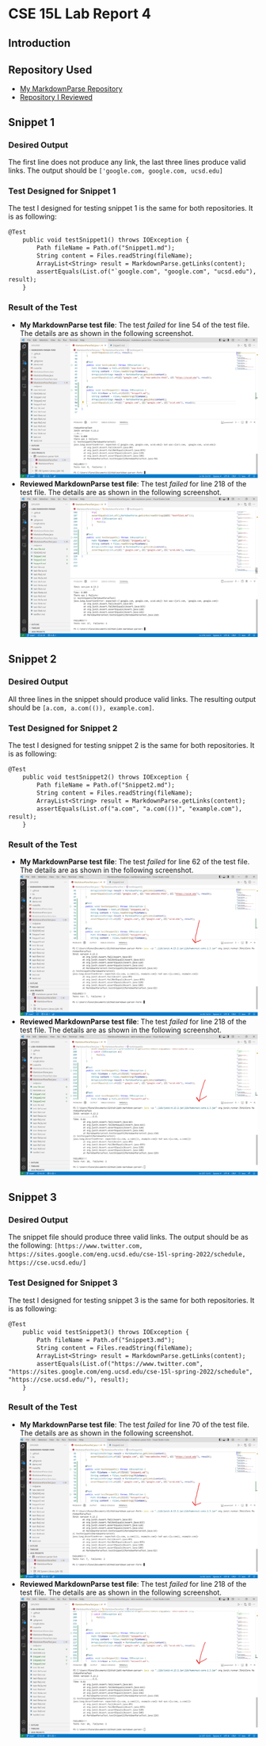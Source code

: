 # CSE 15L Lab Report 4
## Introduction

## Repository Used
- [My MarkdownParse Repository](https://github.com/fjiang316/markdown-parser-fork)
- [Repository I Reviewed](https://github.com/calistajlee/lab6-markdown-parser.git )

## Snippet 1 
### Desired Output
The first line does not produce any link, the last three lines produce valid links. The output should be `['google.com, google.com, ucsd.edu]`
### Test Designed for Snippet 1
The test I designed for testing snippet 1 is the same for both repositories. It is as following:
```
@Test
    public void testSnippet1() throws IOException {
        Path fileName = Path.of("Snippet1.md");
        String content = Files.readString(fileName);
        ArrayList<String> result = MarkdownParse.getLinks(content);
        assertEquals(List.of("`google.com", "google.com", "ucsd.edu"), result);
    }
```
### Result of the Test
- **My MarkdownParse test file**: The test *failed* for line 54 of the test file. The details are as shown in the following screenshot.
![test result for snippet 1](https://github.com/fjiang316/cse15l-lab-reports/blob/main/labreport4%20snippet1%20my%20test%20output.png?raw=true)
- **Reviewed MarkdownParse test file**: The test *failed* for line 218 of the test file. The details are as shown in the following screenshot.
![result for snippet 1](https://github.com/fjiang316/cse15l-lab-reports/blob/main/labreport4%20snippet1%20reviewed%20repo%20result.png?raw=true)

## Snippet 2
### Desired Output
All three lines in the snippet should produce valid links. The resulting output should be `[a.com, a.com(()), example.com]`.
### Test Designed for Snippet 2
The test I designed for testing snippet 2 is the same for both repositories. It is as following:
```
@Test
    public void testSnippet2() throws IOException {
        Path fileName = Path.of("Snippet2.md");
        String content = Files.readString(fileName);
        ArrayList<String> result = MarkdownParse.getLinks(content);
        assertEquals(List.of("a.com", "a.com(())", "example.com"), result);
    }
```
### Result of the Test
- **My MarkdownParse test file**: The test *failed* for line 62 of the test file. The details are as shown in the following screenshot.
![my test result](https://github.com/fjiang316/cse15l-lab-reports/blob/main/labreport4%20snippet2%20my%20test.png?raw=true)
- **Reviewed MarkdownParse test file**: The test *failed* for line 218 of the test file. The details are as shown in the following screenshot.
![reviewed test result](https://github.com/fjiang316/cse15l-lab-reports/blob/main/labreport4%20snippet2%20reviewed%20test.png?raw=true)

## Snippet 3
### Desired Output
The snippet file should produce three valid links. The output should be as the following: `[https://www.twitter.com, https://sites.google.com/eng.ucsd.edu/cse-15l-spring-2022/schedule, https://cse.ucsd.edu/]`
### Test Designed for Snippet 3
The test I designed for testing snippet 3 is the same for both repositories. It is as following:
```
@Test
    public void testSnippet3() throws IOException {
        Path fileName = Path.of("Snippet3.md");
        String content = Files.readString(fileName);
        ArrayList<String> result = MarkdownParse.getLinks(content);
        assertEquals(List.of("https://www.twitter.com", "https://sites.google.com/eng.ucsd.edu/cse-15l-spring-2022/schedule", "https://cse.ucsd.edu/"), result);
    }
```
### Result of the Test
- **My MarkdownParse test file**: The test *failed* for line 70 of the test file. The details are as shown in the following screenshot.
![my test result](https://github.com/fjiang316/cse15l-lab-reports/blob/main/labreport4%20snippet2%20my%20test.png?raw=true)
- **Reviewed MarkdownParse test file**: The test *failed* for line 218 of the test file. The details are as shown in the following screenshot.
![reviewed test result](https://github.com/fjiang316/cse15l-lab-reports/blob/main/labreport4%20snippet2%20reviewed%20test.png?raw=true)
